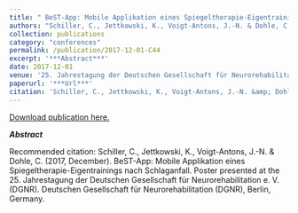 ```yaml
---
title: " BeST-App: Mobile Applikation eines Spiegeltherapie-Eigentrainings nach Schlaganfall."
authors: "Schiller, C., Jettkowski, K., Voigt-Antons, J.-N. & Dohle, C."
collection: publications
category: "conferences"
permalink: /publication/2017-12-01-C44
excerpt: '***Abstract***'
date: 2017-12-01
venue: '25. Jahrestagung der Deutschen Gesellschaft für Neurorehabilitation e. V. (DGNR). Deutschen Gesellschaft für Neurorehabilitation (DGNR)'
paperurl: '***Url***'
citation: 'Schiller, C., Jettkowski, K., Voigt-Antons, J.-N. &amp; Dohle, C. (2017, December). BeST-App: Mobile Applikation eines Spiegeltherapie-Eigentrainings nach Schlaganfall. Poster presented at the 25. Jahrestagung der Deutschen Gesellschaft für Neurorehabilitation e. V. (DGNR). Deutschen Gesellschaft für Neurorehabilitation (DGNR), Berlin, Germany.'
---
```


<a href='***Url***'>Download publication here.</a>

***Abstract***

Recommended citation: Schiller, C., Jettkowski, K., Voigt-Antons, J.-N. & Dohle, C. (2017, December). BeST-App: Mobile Applikation eines Spiegeltherapie-Eigentrainings nach Schlaganfall. Poster presented at the 25. Jahrestagung der Deutschen Gesellschaft für Neurorehabilitation e. V. (DGNR). Deutschen Gesellschaft für Neurorehabilitation (DGNR), Berlin, Germany.